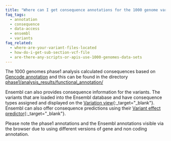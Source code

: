 ```yaml
---
title: "Where can I get consequence annotations for the 1000 genome variants?"
faq_tags:
  - annotation
  - consequence
  - data-access
  - ensembl
  - variants
faq_related:
  - where-are-your-variant-files-located
  - how-do-i-get-sub-section-vcf-file
  - are-there-any-scripts-or-apis-use-1000-genomes-data-sets
---
```

                    
The 1000 genomes phase1 analysis calculated consequences based on [Gencode annotation](http://www.gencodegenes.org/releases/7.html) and this can be found in the directory [phase1/analysis_results/functional_annotation/](ftp://ftp.1000genomes.ebi.ac.uk/vol1/ftp/phase1/analysis_results/functional_annotation/)

Ensembl can also provides consequence information for the variants. The variants that are loaded into the Ensembl database and have consequence types assigned and displayed on the [Variation view](http://browser.1000genomes.org/Homo_sapiens/Variation/Mappings?db=core;r=6:74125388-74126388;v=rs311685;vdb=variation;vf=14071116){:_target="_blank"}. Ensembl can also offer consequence predictions using their [Variant effect predictor](http://browser.1000genomes.org/Homo_sapiens/UserData/UploadVariations?db=core){:_target="_blank"}.

Please note the phase1 annotations and the Ensembl annotations visible via the browser due to using different versions of gene and non coding annotation.
